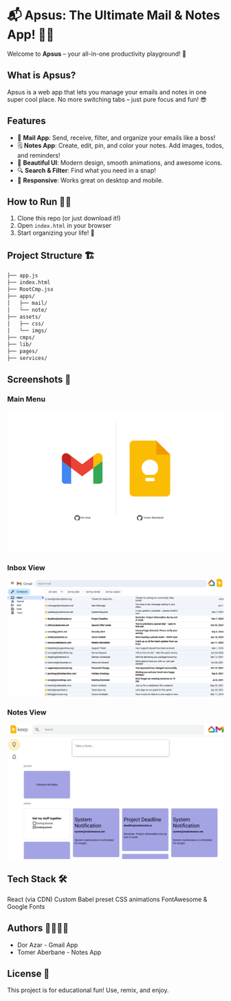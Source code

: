 # 📬 Apsus: The Ultimate Mail & Notes App! 📝✨

Welcome to **Apsus** – your all-in-one productivity playground! 🚀

## What is Apsus?
Apsus is a web app that lets you manage your emails and notes in one super cool place. No more switching tabs – just pure focus and fun! 😎

## Features
- 📧 **Mail App**: Send, receive, filter, and organize your emails like a boss!
- 🗒️ **Notes App**: Create, edit, pin, and color your notes. Add images, todos, and reminders!
- 🎨 **Beautiful UI**: Modern design, smooth animations, and awesome icons.
- 🔍 **Search & Filter**: Find what you need in a snap!
- 🌈 **Responsive**: Works great on desktop and mobile.

## How to Run 🏃‍♂️
1. Clone this repo (or just download it!)
2. Open `index.html` in your browser
3. Start organizing your life! 🎉

## Project Structure 🏗️
```
├── app.js
├── index.html
├── RootCmp.jsx
├── apps/
│   ├── mail/
│   └── note/
├── assets/
│   ├── css/
│   └── imgs/
├── cmps/
├── lib/
├── pages/
├── services/
```

## Screenshots 📸

### Main Menu
![Main Menu](assets/css/imgs/main-menu-screenshot.png)

### Inbox View
![Gmail View](assets/css/imgs/gmail.png)

### Notes View
![Notes View](assets/css/imgs/notes.png)

## Tech Stack 🛠️
React (via CDN)
Custom Babel preset
CSS animations
FontAwesome & Google Fonts

## Authors 👩‍💻👨‍💻
- Dor Azar - Gmail App 
- Tomer Aberbane - Notes App

## License 📜
This project is for educational fun! Use, remix, and enjoy.

